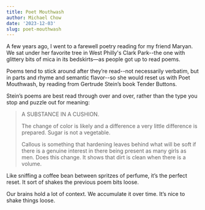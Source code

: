 ```yaml
---
title: Poet Mouthwash
author: Michael Chow
date: '2023-12-03'
slug: poet-mouthwash
---
```



A few years ago, I went to a farewell poetry reading for my friend Maryan. We sat under her favorite tree in West Philly's Clark Park--the one with glittery bits of mica in its bedskirts—as people got up to read poems.

Poems tend to stick around after they’re read--not necessarily verbatim, but in parts and rhyme and semantic flavor--so she would reset us with Poet Mouthwash, by reading from Gertrude Stein’s book Tender Buttons.

Stein’s poems are best read through over and over, rather than the type you stop and puzzle out for meaning:

> A SUBSTANCE IN A CUSHION.
> 
> 
> The change of color is likely and a difference a very little difference is prepared. Sugar is not a vegetable.
> 
> Callous is something that hardening leaves behind what will be soft if there is a genuine interest in there being present as many girls as men. Does this change. It shows that dirt is clean when there is a volume.
> 

Like sniffing a coffee bean between spritzes of perfume, it’s the perfect reset. It sort of shakes the previous poem bits loose.

Our brains hold a lot of context. We accumulate it over time. It’s nice to shake things loose.
